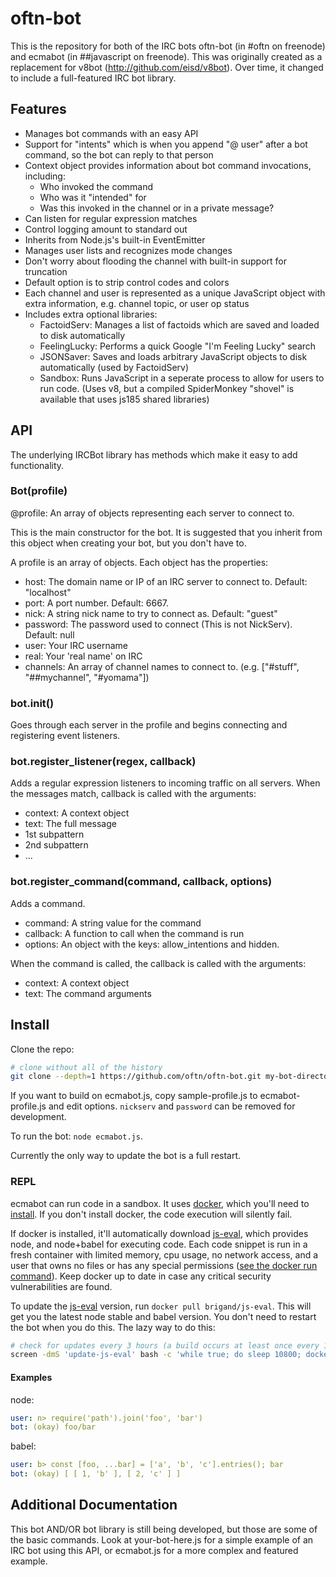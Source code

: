 oftn-bot
========

This is the repository for both of the IRC bots oftn-bot (in #oftn on freenode) and ecmabot (in ##javascript on freenode). This was originally created as a replacement for v8bot (http://github.com/eisd/v8bot). Over time, it changed to include a full-featured IRC bot library.


Features
--------

* Manages bot commands with an easy API
* Support for "intents" which is when you append "@ user" after a bot command, so the bot can reply to that person
* Context object provides information about bot command invocations, including:
  * Who invoked the command
  * Who was it "intended" for
  * Was this invoked in the channel or in a private message?
* Can listen for regular expression matches
* Control logging amount to standard out
* Inherits from Node.js's built-in EventEmitter
* Manages user lists and recognizes mode changes
* Don't worry about flooding the channel with built-in support for truncation
* Default option is to strip control codes and colors
* Each channel and user is represented as a unique JavaScript object with extra information, e.g. channel topic, or user op status
* Includes extra optional libraries:
  * FactoidServ: Manages a list of factoids which are saved and loaded to disk automatically
  * FeelingLucky: Performs a quick Google "I'm Feeling Lucky" search
  * JSONSaver: Saves and loads arbitrary JavaScript objects to disk automatically (used by FactoidServ)
  * Sandbox: Runs JavaScript in a seperate process to allow for users to run code. (Uses v8, but a compiled SpiderMonkey "shovel" is available that uses js185 shared libraries)

API
---

The underlying IRCBot library has methods which make it easy to add functionality.

### Bot(profile)
@profile: An array of objects representing each server to connect to.

This is the main constructor for the bot. It is suggested that you inherit from this object when creating your bot, but you don't have to.

A profile is an array of objects. Each object has the properties:

* host: The domain name or IP of an IRC server to connect to. Default: "localhost"
* port: A port number. Default: 6667.
* nick: A string nick name to try to connect as. Default: "guest"
* password: The password used to connect (This is not NickServ). Default: null
* user: Your IRC username
* real: Your 'real name' on IRC
* channels: An array of channel names to connect to. (e.g. ["#stuff", "##mychannel", "#yomama"])


### bot.init()
Goes through each server in the profile and begins connecting and registering event listeners.

### bot.register_listener(regex, callback)
Adds a regular expression listeners to incoming traffic on all servers. When the messages match, callback is called with the arguments:

* context: A context object
* text: The full message
* 1st subpattern
* 2nd subpattern
* ...

### bot.register_command(command, callback, options)
Adds a command.

* command: A string value for the command
* callback: A function to call when the command is run
* options: An object with the keys: allow_intentions and hidden.

When the command is called, the callback is called with the arguments:

* context: A context object
* text: The command arguments


Install
-----------------------

Clone the repo:

```sh
# clone without all of the history
git clone --depth=1 https://github.com/oftn/oftn-bot.git my-bot-directory
```

If you want to build on ecmabot.js, copy sample-profile.js to ecmabot-profile.js and edit options. `nickserv` and `password` can be removed for development.

To run the bot: `node ecmabot.js`.

Currently the only way to update the bot is a full restart.

### REPL

ecmabot can run code in a sandbox. It uses [docker][docker], which you'll need to [install][docker-install]. If you don't install docker, the code execution will silently fail. 

If docker is installed, it'll automatically download [js-eval][js-eval], which provides node, and node+babel for executing code. Each code snippet is run in a fresh container with limited memory, cpu usage, no network access, and a user that owns no files or has any special permissions ([see the docker run command][docker-opts]). Keep docker up to date in case any critical security vulnerabilities are found.

To update the [js-eval][js-eval] version, run `docker pull brigand/js-eval`. This will get you the latest node stable and babel version. You don't need to restart the bot when you do this. The lazy way to do this:

```sh
# check for updates every 3 hours (a build occurs at least once every 12 hours)
screen -dmS 'update-js-eval' bash -c 'while true; do sleep 10800; docker pull brigand/js-eval; done'
```

#### Examples

node:

```yaml
user: n> require('path').join('foo', 'bar')
bot: (okay) foo/bar
```

babel:

```yaml
user: b> const [foo, ...bar] = ['a', 'b', 'c'].entries(); bar
bot: (okay) [ [ 1, 'b' ], [ 2, 'c' ] ]
```

[docker]: https://www.docker.com/
[docker-install]: https://docs.docker.com/installation/
[js-eval]: https://registry.hub.docker.com/u/brigand/js-eval/
[docker-opts]: https://github.com/brigand/oftn-bot/blob/es6/lib/sandbox/index.js#L143

Additional Documentation
------------------------

This bot AND/OR bot library is still being developed, but those are some of the basic commands. Look at your-bot-here.js for a simple example of an IRC bot using this API, or ecmabot.js for a more complex and featured example.

